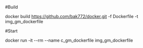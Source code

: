 #Build

docker build https://github.com/bak772/docker.git  -f Dockerfile -t img_gm_dockerfile

#Start

docker run -it --rm --name c_gm_dockerfile img_gm_dockerfile

